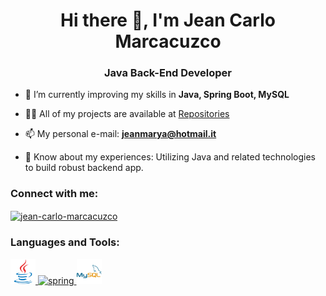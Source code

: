 <h1 align="center">Hi there 👋, I'm Jean Carlo Marcacuzco</h1>
<h3 align="center">Java Back-End Developer</h3>

- 🌱 I’m currently improving my skills in **Java, Spring Boot, MySQL**

- 👨‍💻 All of my projects are available at [Repositories](https://github.com/jeancarlo98?tab=repositories)

- 📫 My personal e-mail: **jeanmarya@hotmail.it**

- 📄 Know about my experiences: Utilizing Java and related technologies to build robust backend app.

<h3 align="left">Connect with me:</h3>
<p align="left">
<a href="https://linkedin.com/in/jean-carlo-marcacuzco" target="blank"><img align="center" src="https://raw.githubusercontent.com/rahuldkjain/github-profile-readme-generator/master/src/images/icons/Social/linked-in-alt.svg" alt="jean-carlo-marcacuzco" height="30" width="40" /></a>
</p>

<h3 align="left">Languages and Tools:</h3>
<p align="left"> 
    <a href="https://www.java.com" target="_blank" rel="noreferrer"> <img src="https://raw.githubusercontent.com/devicons/devicon/master/icons/java/java-original.svg" alt="java" width="40" height="40"/>
    </a> 
     <a href="https://spring.io/" target="_blank" rel="noreferrer"> <img src="https://www.vectorlogo.zone/logos/springio/springio-icon.svg" alt="spring" width="40" height="40"/> 
    </a> 
    <a href="https://www.mysql.com/" target="_blank" rel="noreferrer"> <img src="https://raw.githubusercontent.com/devicons/devicon/master/icons/mysql/mysql-original-wordmark.svg" alt="mysql" width="40" height="40"/> 
    </a>    
  </p>
